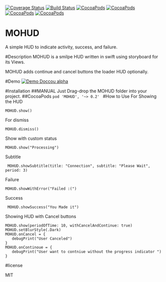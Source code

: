 [![Coverage Status](https://coveralls.io/repos/github/MoathOthman/MOHUD/badge.svg?branch=master)](https://coveralls.io/github/MoathOthman/MOHUD?branch=master)
[![Build Status](https://travis-ci.org/MoathOthman/MOHUD.svg?branch=master)](https://travis-ci.org/MoathOthman/MOHUD)
[![CocoaPods](https://img.shields.io/cocoapods/v/MOHUD.svg?maxAge=2592000?style=flat-square)]()
[![CocoaPods](https://img.shields.io/cocoapods/l/MOHUD.svg?maxAge=2592000?style=plastic)]()
[![CocoaPods](https://img.shields.io/cocoapods/p/MOHUD.svg?maxAge=2592000?style=plastic)]()
[![CocoaPods](https://img.shields.io/cocoapods/metrics/doc-percent/MOHUD.svg?maxAge=2592000?style=plastic)]()
# MOHUD
A simple HUD to indicate activity, success, and failure.


#Description
MOHUD is a smilpe HUD written in swift using storyboard for its Views.
 
MOHUD adds continue and cancel buttons the loader HUD optionally.

#Demo
[![Demo Doccou alpha](https://j.gifs.com/y580lQ.gif)](https://youtu.be/02KHdUj7AMA)


#Installation
##MANUAL
Just Drag-drop the MOHUD folder into your project.
##CocoaPods
`pod 'MOHUD', '~> 0.2' `
#How to Use
For Showing the HUD 

`
MOHUD.show()
`

For dismiss 

`MOHUD.dismiss()`

Show with custom status 

`MOHUD.show("Processing")`

Subtitle

` MOHUD.showSubtitle(title: "Connection", subtitle: "Please Wait", period: 3)`

Failure

`MOHUD.showWithError("Failed :(")`

Success

` MOHUD.showSuccess("You Made it")`

Showing HUD with Cancel buttons 

````
MOHUD.show(periodOfTime: 10, withCancelAndContinue: true)
MOHUD.setBlurStyle(.Dark)
MOHUD.onCancel = {
   debugPrint("User Canceled")
}
MOHUD.onContinoue = {
   debugPrint("User want to contniue without the progress indicator ")
}
````
#license

MIT
